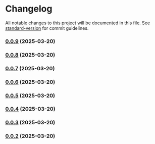 # Changelog

All notable changes to this project will be documented in this file. See [standard-version](https://github.com/conventional-changelog/standard-version) for commit guidelines.

### [0.0.9](https://jabirdev/JabirDeveloper/md-typography/compare/v0.0.8...v0.0.9) (2025-03-20)

### [0.0.8](https://jabirdev/JabirDeveloper/md-typography/compare/v0.0.7...v0.0.8) (2025-03-20)

### [0.0.7](https://jabirdev/JabirDeveloper/md-typography/compare/v0.0.6...v0.0.7) (2025-03-20)

### [0.0.6](https://jabirdev/JabirDeveloper/md-typography/compare/v0.0.5...v0.0.6) (2025-03-20)

### [0.0.5](https://jabirdev/JabirDeveloper/md-typography/compare/v0.0.4...v0.0.5) (2025-03-20)

### [0.0.4](https://jabirdev/JabirDeveloper/md-typography/compare/v0.0.3...v0.0.4) (2025-03-20)

### [0.0.3](https://jabirdev/JabirDeveloper/md-typography/compare/v0.0.2...v0.0.3) (2025-03-20)

### [0.0.2](https://jabirdev/JabirDeveloper/md-typography/compare/v0.0.1...v0.0.2) (2025-03-20)
